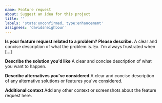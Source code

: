 ```yaml
---
name: Feature request
about: Suggest an idea for this project
title: ''
labels: 'state:unconfirmed, type:enhancement'
assignees: 'davidsneighbour'
---
```


**Is your feature request related to a problem? Please describe.**
A clear and concise description of what the problem is. Ex. I'm always frustrated when [...]

**Describe the solution you'd like**
A clear and concise description of what you want to happen.

**Describe alternatives you've considered**
A clear and concise description of any alternative solutions or features you've considered.

**Additional context**
Add any other context or screenshots about the feature request here.
